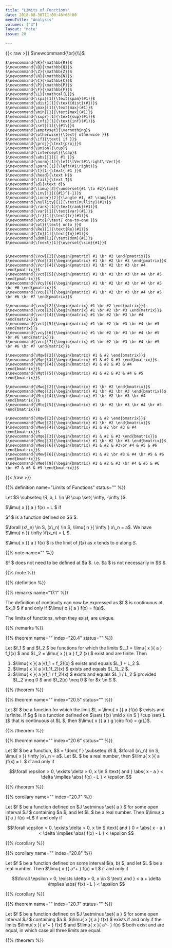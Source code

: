 ```yaml
---
title: "Limits of Functions"
date: 2018-08-30T11:00:48+08:00
menuTitle: "Analysis"
volumes: ["3"]
layout: "note"
issue: 20

---
```


<!--more-->

<div class="latex-macros">
  {{< raw >}}
    $\newcommand{\br}{\\}$

    $\newcommand{\R}{\mathbb{R}}$
    $\newcommand{\Q}{\mathbb{Q}}$
    $\newcommand{\Z}{\mathbb{Z}}$
    $\newcommand{\N}{\mathbb{N}}$
    $\newcommand{\C}{\mathbb{C}}$
    $\newcommand{\P}{\mathbb{P}}$
    $\newcommand{\F}{\mathbb{F}}$
    $\newcommand{\L}{\mathcal{L}}$
    $\newcommand{\spa}[1]{\text{span}(#1)}$
    $\newcommand{\dist}[1]{\text{dist}(#1)}$
    $\newcommand{\max}[1]{\text{max}(#1)}$
    $\newcommand{\min}[1]{\text{max}(#1)}$
    $\newcommand{\supr}[1]{\text{sup}(#1)}$
    $\newcommand{\infi}[1]{\text{inf}(#1)}$
    $\newcommand{\set}[1]{\{#1\}}$
    $\newcommand{\emptyset}{\varnothing}$
    $\newcommand{\otherwise}{\text{ otherwise }}$
    $\newcommand{\if}{\text{ if }}$
    $\newcommand{\proj}{\text{proj}}$
    $\newcommand{\union}{\cup}$
    $\newcommand{\intercept}{\cap}$
    $\newcommand{\abs}[1]{| #1 |}$
    $\newcommand{\norm}[1]{\left\lVert#1\right\rVert}$
    $\newcommand{\pare}[1]{\left(#1\right)}$
    $\newcommand{\t}[1]{\text{ #1 }}$
    $\newcommand{\head}{\text H}$
    $\newcommand{\tail}{\text T}$
    $\newcommand{\d}{\text d}$
    $\newcommand{\limu}[2]{\underset{#1 \to #2}\lim}$
    $\newcommand{\inv}[1]{{#1}^{-1}}$
    $\newcommand{\inner}[2]{\langle #1, #2 \rangle}$
    $\newcommand{\nullity}[1]{\text{nullity}(#1)}$
    $\newcommand{\rank}[1]{\text{rank}(#1)}$
    $\newcommand{\var}[1]{\text{var}(#1)}$
    $\newcommand{\tr}[1]{\text{tr}(#1)}$
    $\newcommand{\oto}{\text{ one-to-one }}$
    $\newcommand{\ot}{\text{ onto }}$
    $\newcommand{\Re}[1]{\text{Re}(#1)}$
    $\newcommand{\Im}[1]{\text{Im}(#1)}$
    $\newcommand{\dom}[1]{\text{dom}(#1)}$
    $\newcommand{\fnext}[1]{\overset{\sim}{#1}}$


    $\newcommand{\Vcw}[2]{\begin{pmatrix} #1 \br #2 \end{pmatrix}}$
    $\newcommand{\Vce}[3]{\begin{pmatrix} #1 \br #2 \br #3 \end{pmatrix}}$
    $\newcommand{\Vcr}[4]{\begin{pmatrix} #1 \br #2 \br #3 \br #4 \end{pmatrix}}$
    $\newcommand{\Vct}[5]{\begin{pmatrix} #1 \br #2 \br #3 \br #4 \br #5 \end{pmatrix}}$
    $\newcommand{\Vcy}[6]{\begin{pmatrix} #1 \br #2 \br #3 \br #4 \br #5 \br #6 \end{pmatrix}}$
    $\newcommand{\Vcu}[7]{\begin{pmatrix} #1 \br #2 \br #3 \br #4 \br #5 \br #6 \br #7 \end{pmatrix}}$

    $\newcommand{\vcw}[2]{\begin{matrix} #1 \br #2 \end{matrix}}$
    $\newcommand{\vce}[3]{\begin{matrix} #1 \br #2 \br #3 \end{matrix}}$
    $\newcommand{\vcr}[4]{\begin{matrix} #1 \br #2 \br #3 \br #4 \end{matrix}}$
    $\newcommand{\vct}[5]{\begin{matrix} #1 \br #2 \br #3 \br #4 \br #5 \end{matrix}}$
    $\newcommand{\vcy}[6]{\begin{matrix} #1 \br #2 \br #3 \br #4 \br #5 \br #6 \end{matrix}}$
    $\newcommand{\vcu}[7]{\begin{matrix} #1 \br #2 \br #3 \br #4 \br #5 \br #6 \br #7 \end{matrix}}$

    $\newcommand{\Mqw}[2]{\begin{bmatrix} #1 & #2 \end{bmatrix}}$
    $\newcommand{\Mqe}[3]{\begin{bmatrix} #1 & #2 & #3 \end{bmatrix}}$
    $\newcommand{\Mqr}[4]{\begin{bmatrix} #1 & #2 & #3 & #4 \end{bmatrix}}$
    $\newcommand{\Mqt}[5]{\begin{bmatrix} #1 & #2 & #3 & #4 & #5 \end{bmatrix}}$

    $\newcommand{\Mwq}[2]{\begin{bmatrix} #1 \br #2 \end{bmatrix}}$
    $\newcommand{\Meq}[3]{\begin{bmatrix} #1 \br #2 \br #3 \end{bmatrix}}$
    $\newcommand{\Mrq}[4]{\begin{bmatrix} #1 \br #2 \br #3 \br #4 \end{bmatrix}}$
    $\newcommand{\Mtq}[5]{\begin{bmatrix} #1 \br #2 \br #3 \br #4 \br #5 \end{bmatrix}}$

    $\newcommand{\Mqw}[2]{\begin{bmatrix} #1 & #2 \end{bmatrix}}$
    $\newcommand{\Mwq}[2]{\begin{bmatrix} #1 \br #2 \end{bmatrix}}$
    $\newcommand{\Mww}[4]{\begin{bmatrix} #1 & #2 \br #3 & #4 \end{bmatrix}}$
    $\newcommand{\Mqe}[3]{\begin{bmatrix} #1 & #2 & #3 \end{bmatrix}}$
    $\newcommand{\Meq}[3]{\begin{bmatrix} #1 \br #2 \br #3 \end{bmatrix}}$
    $\newcommand{\Mwe}[6]{\begin{bmatrix} #1 & #2 & #3\br #4 & #5 & #6 \end{bmatrix}}$
    $\newcommand{\Mew}[6]{\begin{bmatrix} #1 & #2 \br #3 & #4 \br #5 & #6 \end{bmatrix}}$
    $\newcommand{\Mee}[9]{\begin{bmatrix} #1 & #2 & #3 \br #4 & #5 & #6 \br #7 & #8 & #9 \end{bmatrix}}$
  {{< /raw >}}
</div>

{{% definition name="Limits of Functions" status="" %}}

Let $S \subseteq \R, a, L \in \R \cup \set{ \infty, -\infty }$.

$\limu{ x }{ a } f(x) = L $ if

$f $ is a function defined on $S $.

$\forall (x\_n) \in S, (x\_n) \in S, \limu{ n }{ \infty } x\_n = a$. We have $\limu{ n }{ \infty }f(x\_n) = L $.

$\limu{ x }{ a } f(x) $ is the limit of $f(x)$ as $x$ tends to $a$ along $S$.

{{% note name="" %}}

$f $ does not need to be defined at $a $. i.e. $a $ is not necessarily in $S $.

{{% /note %}}

{{% /definition %}}

{{% remarks name="17.1" %}}

The definition of continuity can now be expressed as $f $ is continuous at $x\_0 $ if and only if $\limu{ x }{ a } f(x) = f(a)$.

The limits of functions, when they exist, are unique.

{{% /remarks %}}

{{% theorem name="" index="20.4" status="" %}}

Let $f\_1 $ and $f\_2 $ be functions for which the limits $L\_1 = \limu{ x }{ a } f\_1(x) $ and $L\_2 = \limu{ x }{ a } f\_2 (x) $ exist and are finite. Then

1. $\limu{ x }{ a }(f\_1 + f\_2)(x) $ exists and equals $L\_1 + L\_2 $.
2. $\limu{ x }{ a }(f\_1f\_2)(x) $ exists and equals $L\_1L\_2 $.
3. $\limu{ x }{ a }(f\_1 / f\_2)(x) $ exists and equals $L\_1 / L\_2 $ provided $L\_2 \neq 0 $ and $f\_2(x) \neq 0 $ for $x \in S $.

{{% /theorem %}}

{{% theorem name="" index="20.5" status="" %}}

Let $f $ be a function for which the limit $L = \limu{ x }{ a }f(x) $ exists and is finite. If $g $ is a function defined on $\set{ f(x) \mid x \in S } \cup \set{ L }$ that is continuous at $L $, then $\limu{ x }{ a } g \circ f(x) = g(L)$.

{{% /theorem %}}

{{% theorem name="" index="20.6" status="" %}}

Let $f $ be a function, $S = \dom{ f } \subseteq \R $, $\forall (x\_n) \in S, \limu{ x }{ \infty }x\_n = a$. Let $L $ be a real number, then $\limu{ x }{ a }f(x) = L $ if and only if

$$\forall \epsilon > 0, \exists \delta > 0, x \in S \text{ and } \abs{ x - a } < \delta \implies \abs{ f(x) - L } < \epsilon $$

{{% /theorem %}}

{{% corollary name="" index="20.7" %}}

Let $f $ be a function defined on $J \setminus \set{  a } $ for some open interval $J $ containing $a $, and let $L $ be a real number. Then $\limu{ x }{ a } f(x) =L$  if and only if

$$\forall \epsilon > 0, \exists \delta > 0, x \in S \text{ and } 0 < \abs{ x - a } < \delta \implies \abs{ f(x) - L } < \epsilon $$

{{% /corollary %}}

{{% corollary name="" index="20.8" %}}

Let $f $ be a function defined on some interval $(a, b) $, and let $L $ be a real number. Then $\limu{ x }{ a^+ } f(x) = L$ if and only if

$$\forall \epsilon > 0, \exists \delta > 0, x \in S \text{ and }  < a + \delta \implies \abs{ f(x) - L } < \epsilon $$

{{% /corollary %}}

{{% theorem name="" index="20.7" status="" %}}

Let $f $ be a function defined on $J \setminus \set{  a } $ for some open interval $J $ containing $a $. $\limu{ x }{ a } f(x) $ exists if and only if the limits $\limu{ x }{ a^+ } f(x) $ and $\limu{ x }{ a^- } f(x) $ both exist and are equal, in which case all three limits are equal.

{{% /theorem %}}

